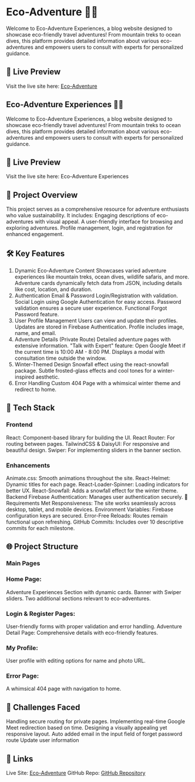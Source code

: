 # Eco-Adventure  🌿✨

Welcome to Eco-Adventure Experiences, a blog website designed to showcase eco-friendly travel adventures! From mountain treks to ocean dives, this platform provides detailed information about various eco-adventures and empowers users to consult with experts for personalized guidance.

## 🌟 Live Preview

Visit the live site here: [Eco-Adventure](https://fusiondeck-228.web.app/)

## Eco-Adventure Experiences 🌿✨

Welcome to Eco-Adventure Experiences, a blog website designed to showcase eco-friendly travel adventures! From mountain treks to ocean dives, this platform provides detailed information about various eco-adventures and empowers users to consult with experts for personalized guidance.

## 🌟 Live Preview

Visit the live site here: Eco-Adventure Experiences

## 📜 Project Overview

This project serves as a comprehensive resource for adventure enthusiasts who value sustainability. It includes:
Engaging descriptions of eco-adventures with visual appeal.
A user-friendly interface for browsing and exploring adventures.
Profile management, login, and registration for enhanced engagement.

## 🛠️ Key Features

1. Dynamic Eco-Adventure Content
   Showcases varied adventure experiences like mountain treks, ocean dives, wildlife safaris, and more.
   Adventure cards dynamically fetch data from JSON, including details like cost, location, and duration.
2. Authentication
   Email & Password Login/Registration with validation.
   Social Login using Google Authentication for easy access.
   Password validation ensures a secure user experience.
   Functional Forgot Password feature.
3. User Profile Management
   Users can view and update their profiles.
   Updates are stored in Firebase Authentication.
   Profile includes image, name, and email.
4. Adventure Details (Private Route)
   Detailed adventure pages with extensive information.
   "Talk with Expert" feature:
   Open Google Meet if the current time is 10:00 AM - 8:00 PM.
   Displays a modal with consultation time outside the window.
5. Winter-Themed Design
   Snowfall effect using the react-snowfall package.
   Subtle frosted-glass effects and cool tones for a winter-inspired aesthetic.
6. Error Handling
   Custom 404 Page with a whimsical winter theme and redirect to home.

## 🧰 Tech Stack

### Frontend

React: Component-based library for building the UI.
React Router: For routing between pages.
TailwindCSS & DaisyUI: For responsive and beautiful design.
Swiper: For implementing sliders in the banner section.

### Enhancements

Animate.css: Smooth animations throughout the site.
React-Helmet: Dynamic titles for each page.
React-Loader-Spinner: Loading indicators for better UX.
React-Snowfall: Adds a snowfall effect for the winter theme.
Backend
Firebase Authentication: Manages user authentication securely.
🧾 Requirements Met
Responsiveness: The site works seamlessly across desktop, tablet, and mobile devices.
Environment Variables: Firebase configuration keys are secured.
Error-Free Reloads: Routes remain functional upon refreshing.
GitHub Commits: Includes over 10 descriptive commits for each milestone.

## 🌐 Project Structure

### Main Pages

### Home Page:

Adventure Experiences Section with dynamic cards.
Banner with Swiper sliders.
Two additional sections relevant to eco-adventures.

### Login & Register Pages:

User-friendly forms with proper validation and error handling.
Adventure Detail Page:
Comprehensive details with eco-friendly features.

### My Profile:

User profile with editing options for name and photo URL.

### Error Page:

A whimsical 404 page with navigation to home.

## 📝 Challenges Faced

Handling secure routing for private pages.
Implementing real-time Google Meet redirection based on time.
Designing a visually appealing yet responsive layout.
Auto added email in the input field of forget password route
Update user information

## 🔗 Links

Live Site: [Eco-Adventure](https://fusiondeck-228.web.app/)
GitHub Repo: [GitHub Repository](https://github.com/programming-hero-web-course1/b10-a9-authentication-nahidn228)
